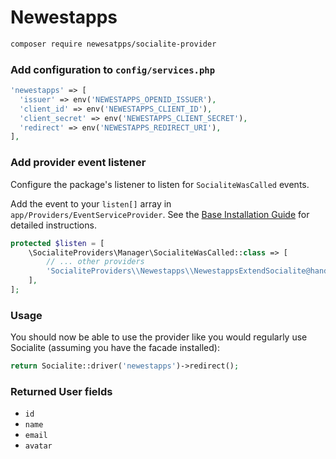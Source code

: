 # Newestapps

```bash
composer require newesatpps/socialite-provider
```

[comment]: <> (## Installation & Basic Usage)

[comment]: <> (Please see the [Base Installation Guide]&#40;https://socialiteproviders.com/usage/&#41;, then follow the provider specific instructions below.)

### Add configuration to `config/services.php`

```php
'newestapps' => [    
  'issuer' => env('NEWESTAPPS_OPENID_ISSUER'),  
  'client_id' => env('NEWESTAPPS_CLIENT_ID'),  
  'client_secret' => env('NEWESTAPPS_CLIENT_SECRET'),  
  'redirect' => env('NEWESTAPPS_REDIRECT_URI'),
],
```

### Add provider event listener

Configure the package's listener to listen for `SocialiteWasCalled` events.

Add the event to your `listen[]` array in `app/Providers/EventServiceProvider`. See the [Base Installation Guide](https://socialiteproviders.com/usage/) for detailed instructions.

```php
protected $listen = [
    \SocialiteProviders\Manager\SocialiteWasCalled::class => [
        // ... other providers
        'SocialiteProviders\\Newestapps\\NewestappsExtendSocialite@handle',
    ],
];
```

### Usage

You should now be able to use the provider like you would regularly use Socialite (assuming you have the facade installed):

```php
return Socialite::driver('newestapps')->redirect();
```

### Returned User fields

- ``id``
- ``name``
- ``email``
- ``avatar``
